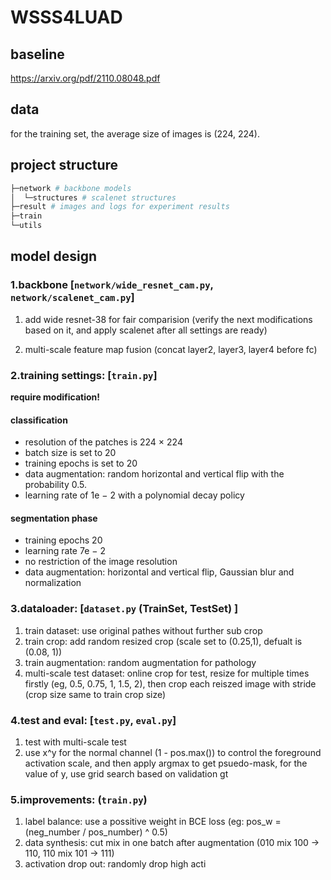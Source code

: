 # WSSS4LUAD


## baseline

https://arxiv.org/pdf/2110.08048.pdf

## data

for the training set, the average size of images is (224, 224).

## project structure

```bash
├─network # backbone models
│  └─structures # scalenet structures
├─result # images and logs for experiment results
├─train
└─utils	
```

## model design

### 1.backbone [`network/wide_resnet_cam.py`, `network/scalenet_cam.py`]
1.  add wide resnet-38 for fair comparision (verify the next modifications based on it, and apply scalenet after all settings are ready)

2.  multi-scale feature map fusion (concat layer2, layer3, layer4 before fc)

### 2.training settings: [`train.py`]

**require modification!**

#### classification

- resolution of the patches is 224 × 224
- batch size is set to 20
- training epochs is set to 20
- data augmentation: random horizontal and vertical flip with the probability 0.5. 
- learning rate of 1e − 2 with a polynomial decay policy

#### segmentation phase

- training epochs 20 
- learning rate 7e − 2
- no restriction of the image resolution
- data augmentation: horizontal and vertical flip, Gaussian blur and normalization

### 3.dataloader: [`dataset.py` (TrainSet, TestSet) ]

1. train dataset: use original pathes without further sub crop
2. train crop: add random resized crop (scale set to (0.25,1), defualt is (0.08, 1))
3. train augmentation: random augmentation for pathology
4. multi-scale test dataset: online crop for test, resize for multiple times firstly (eg, 0.5, 0.75, 1, 1.5, 2), then crop each reiszed image with stride (crop size same to train crop size)

### 4.test and eval: [`test.py`, `eval.py`]
1. test with multi-scale test
2. use x^y for the normal channel (1 - pos.max()) to control the foreground activation scale, and then apply argmax to get psuedo-mask, for the value of y, use grid search based on validation gt

### 5.improvements: (`train.py`)
1. label balance: use a possitive weight in BCE loss (eg: pos_w = (neg_number / pos_number) ^ 0.5)
2. data synthesis: cut mix in one batch after augmentation (010 mix 100 -> 110, 110 mix 101 -> 111)
3. activation drop out: randomly drop high acti
